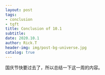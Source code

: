 ```yaml
---
layout: post
tags: 
- conclusion
- tqft
title: Conclusion of 10.1
subtitle: 
date: 2020.10.1
author: Rick.T
header-img: img/post-bg-universe.jpg
catalog: true
---
```


国庆节快要过去了，所以总结一下这一周的内容。
